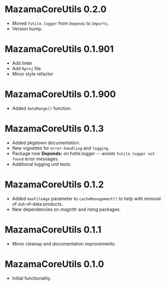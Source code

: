 # MazamaCoreUtils 0.2.0

 * Moved `futile.logger` from `Depends` to `Imports`.
 * Version bump.
 
# MazamaCoreUtils 0.1.901

 * Add linter
 * Add `Rproj` file
 * Minor style refactor

# MazamaCoreUtils 0.1.900

 * Added `dateRange()` function.
 
# MazamaCoreUtils 0.1.3

 * Added pkgdown documentation.
 * New vignettes for `error-handling` and `logging`.
 * Package now **Depends:** on futile.logger -- avoids `futile.logger not found`
 error messages.
 * Additional logging unit tests.

# MazamaCoreUtils 0.1.2

 * Added `maxFileAge` parameter to `cacheManagement()` to help with removal of
 out-of-data products.
 * New dependencies on *magrittr* and *rlang* packages.
 
# MazamaCoreUtils 0.1.1

 * Minor cleanup and documentation improvements.
 
# MazamaCoreUtils 0.1.0

 * Initial functionality.
